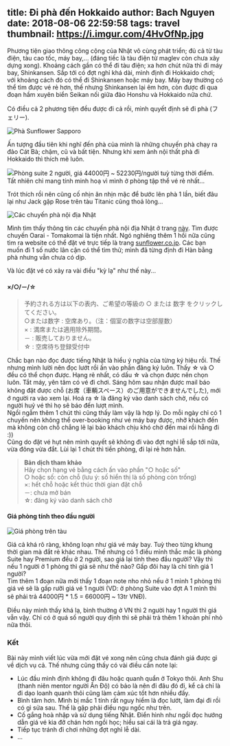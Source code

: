 title: Đi phà đến Hokkaido
author: Bach Nguyen
date: 2018-08-06 22:59:58
tags: travel
thumbnail: https://i.imgur.com/4HvOfNp.jpg
---
Phương tiện giao thông công cộng của Nhật vô cùng phát triển; đủ cả từ tàu điện, tàu cao tốc, máy bay,... (đáng tiếc là tàu điện từ maglev còn chưa xây dựng xong). Khoảng cách gần có thể đi tàu điện; xa hơn chút nữa thì đi máy bay, Shinkansen. Sắp tới có đợt nghỉ khá dài, mình định đi Hokkaido chơi; với khoảng cách đó có thể đi Shinkansen hoặc máy bay. Máy bay thường có thể tìm được vé rẻ hơn, thế nhưng Shinkansen lại êm hơn, còn được đi qua đoạn hầm xuyên biển Seikan nối giữa đảo Honshu và Hokkaido nữa chứ. 

Có điều cả 2 phương tiện đều được đi cả rồi, mình quyết định sẽ đi phà (フェリー).

![Phà Sunflower Sapporo](https://i.imgur.com/4HvOfNp.jpg)

<!-- more -->

Ấn tượng đầu tiên khi nghĩ đến phà của mình là những chuyến phà chạy ra đảo Cát Bà; chậm, cũ và bất tiện. Nhưng khi xem ảnh nội thất phà đi Hokkaido thì thích mê luôn.

![Phòng suite 2 người, giá 44000円 ~ 52230円/người tuỳ từng thời điểm. Tất nhiên chỉ mang tính minh hoạ vì mình ở phòng tập thể vé rẻ nhất...](https://i.imgur.com/aPrgJiQ.jpg) 

Trót thích rồi nên cũng cố nhịn ăn nhịn mặc để bước lên phà 1 lần, biết đâu lại như Jack gặp Rose trên tàu Titanic cũng thoả lòng...

![Các chuyến phà nội địa Nhật](https://i.imgur.com/q1kjaie.gif)

Mình tìm thấy thông tin các chuyến phà nội địa Nhật ở trang [này](https://www.japan-guide.com/e/e2355.html). Tìm được chuyến Oarai - Tomakomai là tiện nhất. Ngó nghiêng thêm 1 hồi nữa cũng tìm ra website có thể đặt vé trực tiếp là trang [sunflower.co.jp](https://www.sunflower.co.jp). Các bạn muốn đi 1 số nước lân cận có thể tìm thử; mình đã từng định đi Hàn bằng phà nhưng vẫn chưa có dịp.

Và lúc đặt vé có xảy ra vài điều "kỳ lạ" như thế này... 

#### ×/○/－/☆

> 予約される方は以下の表内、ご希望の等級の ○ または 数字 をクリックしてください。<br/>
○または数字	: 空席あり。（注：個室の数字は空部屋数）<br/>
×	: 満席または適用除外期間。<br/>
－	: 販売しておりません。<br/>
☆	: 空席待ち登録受付中

Chắc bạn nào đọc được tiếng Nhật là hiểu ý nghĩa của từng ký hiệu rồi. Thế nhưng mình lười nên đọc lướt rồi ấn vào phần đăng ký luôn. Thấy ☆ và ○ đều có thể chọn được. Hạng rẻ nhất, có dấu ☆ và chọn được nên chọn luôn. Tắt máy, yên tâm có vé đi chơi. Sáng hôm sau nhận được mail báo không đặt được chỗ (お席（車輌スペース）のご用意ができませんでした), mới ớ người ra vào xem lại. Hoá ra ☆ là đăng ký vào danh sách chờ, nếu có người huỷ vé thì họ sẽ báo đến lượt mình.<br/>
Ngồi ngẫm thêm 1 chút thì cũng thấy làm vậy là hợp lý. Do mỗi ngày chỉ có 1 chuyến nên không thể over-booking như vé máy bay được, nhỡ khách đến mà không còn chỗ chẳng lẽ lại bảo khách chịu khó chờ đến mai rồi hẵng đi :))<br/>
Cũng do đặt vé hụt nên mình quyết sẽ không đi vào đợt nghỉ lễ sắp tới nữa, vừa đông vừa đắt. Lùi lại 1 chút thì tiền phòng, đi lại rẻ hơn hẳn.

> **Bản dịch tham khảo**<br/>
Hãy chọn hạng vé bằng cách ấn vào phần "○ hoặc số"<br/>
○ hoặc số: còn chỗ (lưu ý: số hiển thị là số phòng còn trống)<br/>
×: hết chỗ hoặc kết thúc thời gian đặt chỗ<br/>
－: chưa mở bán<br/>
☆: đăng ký vào danh sách chờ<br/>

#### Giá phòng tính theo đầu người

![Giá phòng trên tàu](https://i.imgur.com/708llqJ.png)

Giá cả khá rõ ràng, không loạn như giá vé máy bay. Tuỳ theo từng khung thời gian mà đắt rẻ khác nhau. Thế nhưng có 1 điều mình thắc mắc là phòng Suite hay Premium đều ở 2 người, sao giá lại tính theo đầu người? Vậy thì nếu 1 người ở 1 phòng thì giá sẽ như thế nào? Gấp đôi hay là chỉ tính giá 1 người?<br/>
Tìm thêm 1 đoạn nữa mới thấy 1 đoạn note nho nhỏ nếu ở 1 mình 1 phòng thì giá vé sẽ là gấp rưỡi giá vé 1 người (VD: ở phòng Suite vào đợt A 1 mình thì sẽ phải trả 44000円 * 1.5 = 66000円 ~ 13tr VNĐ).

Điều này mình thấy khá lạ, bình thường ở VN thì 2 người hay 1 người thì giá vẫn vậy. Chỉ có ở quá số người quy định thì sẽ phải trả thêm 1 khoản phí nhỏ nữa thôi.

### Kết
Bài này mình viết lúc vừa mới đặt vé xong nên cũng chưa đánh giá được gì về dịch vụ cả. Thế nhưng cũng thấy có vài điều cần note lại:
- Lúc đầu mình định không đi đâu hoặc quanh quẩn ở Tokyo thôi. Anh Shu (thanh niên mentor người Ấn Độ) có bảo là nên đi đâu đó đi, kể cả chỉ là đi dạo loanh quanh thôi cũng làm cảm xúc tốt hơn nhiều đấy.
- Bình tâm hơn. Mình bị mắc 1 tính rất nguy hiểm là đọc lướt, làm đại đi rồi có gì sửa sau. Thế là gặp phải điều ngu ngốc như trên.
- Cố gắng hoà nhập và sử dụng tiếng Nhật. Điển hình như ngồi đọc hướng dẫn giá vé kia đỡ chán hơn ngồi học; hiểu sai cái là trả giá ngay.
- Tiếp tục tránh đi chơi những đợt nghỉ lễ dài.
- ...
